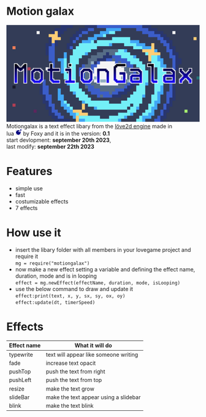 # Motion galax
![motiongalax](./assets/motiongalax.png)
 Motiongalax is a text effect libary from the [löve2d engine](https://love2d.org/) made in  
lua ![lua](./assets/lua.png) by Foxy and it is in the version: __0.1__  
start devlopment: __september 20th 2023__,  
last modify: __september 22th 2023__

# Features
- simple use
- fast
- costumizable effects
- 7 effects

# How use it
- insert the libary folder with all members in your lovegame project and require it  
`mg = require("motiongalax")`
- now make a new effect setting a variable and defining the effect name, duration, mode and is in looping  
`effect = mg.newEffect(effectName, duration, mode, isLooping)`
- use the below command to draw and update it  
`effect:print(text, x, y, sx, sy, ox, oy)`  
`effect:update(dt, timerSpeed)`

# Effects
|Effect name|What it will do|
|---|---|
|typewrite|text will appear like someone writing|
|fade|increase text opacit|
|pushTop|push the text from right|
|pushLeft|push the text from top|
|resize|make the text grow|
|slideBar|make the text appear using a slidebar|
|blink|make the text blink|

